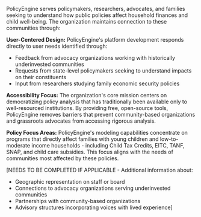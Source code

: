 PolicyEngine serves policymakers, researchers, advocates, and families seeking to understand how public policies affect household finances and child well-being. The organization maintains connection to these communities through:

**User-Centered Design:**
PolicyEngine's platform development responds directly to user needs identified through:
- Feedback from advocacy organizations working with historically underinvested communities
- Requests from state-level policymakers seeking to understand impacts on their constituents
- Input from researchers studying family economic security policies

**Accessibility Focus:**
The organization's core mission centers on democratizing policy analysis that has traditionally been available only to well-resourced institutions. By providing free, open-source tools, PolicyEngine removes barriers that prevent community-based organizations and grassroots advocates from accessing rigorous analysis.

**Policy Focus Areas:**
PolicyEngine's modeling capabilities concentrate on programs that directly affect families with young children and low-to-moderate income households - including Child Tax Credits, EITC, TANF, SNAP, and child care subsidies. This focus aligns with the needs of communities most affected by these policies.

[NEEDS TO BE COMPLETED IF APPLICABLE - Additional information about:
- Geographic representation on staff or board
- Connections to advocacy organizations serving underinvested communities
- Partnerships with community-based organizations
- Advisory structures incorporating voices with lived experience]
